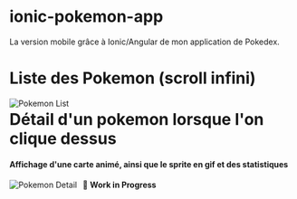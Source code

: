 # ionic-pokemon-app

La version mobile grâce à Ionic/Angular de mon application de Pokedex.

# Liste des Pokemon (scroll infini)
<img src="https://cdn.discordapp.com/attachments/282294004198932481/1065314890656514048/image.png"
     alt="Pokemon List"
     style="float: left; margin-right: 10px;" />
     
 # Détail d'un pokemon lorsque l'on clique dessus
 #### Affichage d'une carte animé, ainsi que le sprite en gif et des statistiques
<img src="https://cdn.discordapp.com/attachments/282294004198932481/1065314934319230986/image.png"
     alt="Pokemon Detail"
     style="float: left; margin-right: 10px;" />
     
     
     
🚧 **Work in Progress**

